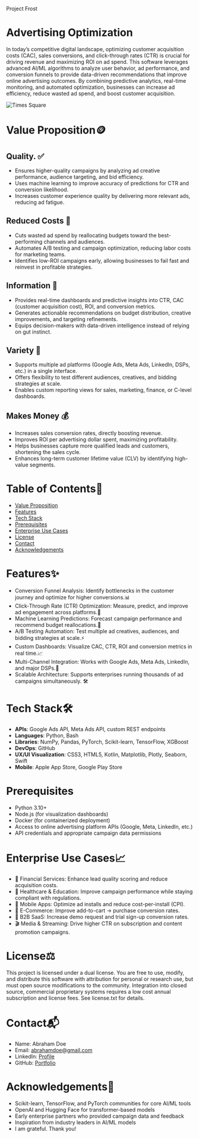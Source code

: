 Project Frost 

# Advertising Optimization 
In today’s competitive digital landscape, optimizing customer acquisition costs (CAC), sales conversions, and click-through rates (CTR) is crucial for driving revenue and maximizing ROI on ad spend. This software leverages advanced AI/ML algorithms to analyze user behavior, ad performance, and conversion funnels to provide data-driven recommendations that improve online advertising outcomes. By combining predictive analytics, real-time monitoring, and automated optimization, businesses can increase ad efficiency, reduce wasted ad spend, and boost customer acquisition.

![Times Square](times_square.jpg)

# Value Proposition🪙
## Quality. ✅ 
- Ensures higher-quality campaigns by analyzing ad creative performance, audience targeting, and bid efficiency. 
- Uses machine learning to improve accuracy of predictions for CTR and conversion likelihood.
- Increases customer experience quality by delivering more relevant ads, reducing ad fatigue.

## Reduced Costs 💸
- Cuts wasted ad spend by reallocating budgets toward the best-performing channels and audiences.
- Automates A/B testing and campaign optimization, reducing labor costs for marketing teams.
- Identifies low-ROI campaigns early, allowing businesses to fail fast and reinvest in profitable strategies.

## Information 🧠
- Provides real-time dashboards and predictive insights into CTR, CAC (customer acquisition cost), ROI, and conversion metrics.
- Generates actionable recommendations on budget distribution, creative improvements, and targeting refinements.
- Equips decision-makers with data-driven intelligence instead of relying on gut instinct.

## Variety 🎨
- Supports multiple ad platforms (Google Ads, Meta Ads, LinkedIn, DSPs, etc.) in a single interface.
- Offers flexibility to test different audiences, creatives, and bidding strategies at scale.
- Enables custom reporting views for sales, marketing, finance, or C-level dashboards.

## Makes Money 💰
- Increases sales conversion rates, directly boosting revenue.
- Improves ROI per advertising dollar spent, maximizing profitability.
- Helps businesses capture more qualified leads and customers, shortening the sales cycle.
- Enhances long-term customer lifetime value (CLV) by identifying high-value segments.

# Table of Contents📖
- [Value Proposition](#value-proposition)
- [Features](#features)
- [Tech Stack](#tech-stack)
- [Prerequisites](#prerequisites)
- [Enterprise Use Cases](#enterprise-use-cases)
- [License](license.txt)
- [Contact](#contact)
- [Acknowledgements](#acknowledgements)

# Features✨
- Conversion Funnel Analysis: Identify bottlenecks in the customer journey and optimize for higher conversions.📊 
- Click-Through Rate (CTR) Optimization: Measure, predict, and improve ad engagement across platforms.🔎
- Machine Learning Predictions: Forecast campaign performance and recommend budget reallocations.🤖
- A/B Testing Automation: Test multiple ad creatives, audiences, and bidding strategies at scale.⚡ 
- Custom Dashboards: Visualize CAC, CTR, ROI and conversion metrics in real time.📈 
- Multi-Channel Integration: Works with Google Ads, Meta Ads, LinkedIn, and major DSPs.🔄
- Scalable Architecture: Supports enterprises running thousands of ad campaigns simultaneously. 🛠️

# Tech Stack🛠
- **APIs**: Google Ads API, Meta Ads API, custom REST endpoints
- **Languages**: Python, Bash
- **Libraries**: NumPy, Pandas, PyTorch, Scikit-learn, TensorFlow, XGBoost
- **DevOps**: GitHub 
- **UX/UI Visualization**: CSS3, HTML5, Kotlin, Matplotlib, Plotly, Seaborn, Swift
- **Mobile**: Apple App Store, Google Play Store

# Prerequisites
- Python 3.10+
- Node.js (for visualization dashboards)
- Docker (for containerized deployment)
- Access to online advertising platform APIs (Google, Meta, LinkedIn, etc.)
- API credentials and appropriate campaign data permissions

# Enterprise Use Cases📈
- 🏦 Financial Services: Enhance lead quality scoring and reduce acquisition costs.
- 🏥 Healthcare & Education: Improve campaign performance while staying compliant with regulations.
- 📱 Mobile Apps: Optimize ad installs and reduce cost-per-install (CPI).
- 🛒 E-Commerce: Improve add-to-cart → purchase conversion rates.
- 🎯 B2B SaaS: Increase demo request and trial sign-up conversion rates.
- 🎬 Media & Streaming: Drive higher CTR on subscription and content promotion campaigns.

# License⚖️
This project is licensed under a dual license. You are free to use, modify, and distribute this software with attribution for personal or research use, but must open source modifications to the community. Integration into closed source, commercial proprietary systems requires a low cost annual subscription and license fees. See license.txt for details. 

# Contact📬
- Name: Abraham Doe
- Email: abrahamdoe@gmail.com
- LinkedIn: [Profile](https://linkedin.com/in/abraham-doe-994b3837a)
- GitHub: [Portfolio](https://github.com/BlackArsenic88?tab=repositories)

# Acknowledgements🙏
- Scikit-learn, TensorFlow, and PyTorch communities for core AI/ML tools
- OpenAI and Hugging Face for transformer-based models
- Early enterprise partners who provided campaign data and feedback
- Inspiration from industry leaders in AI/ML models
- I am grateful. Thank you! 








